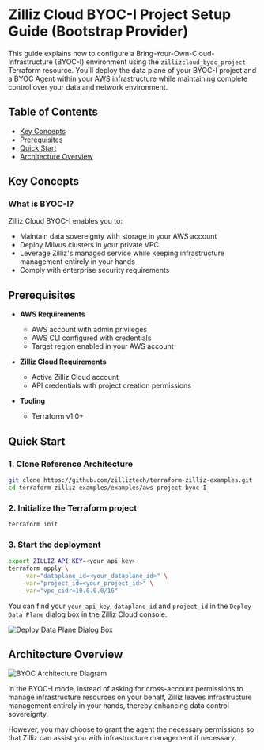 # Zilliz Cloud BYOC-I Project Setup Guide (Bootstrap Provider)

This guide explains how to configure a Bring-Your-Own-Cloud-Infrastructure (BYOC-I) environment using the `zillizcloud_byoc_project` Terraform resource. You'll deploy the data plane of your BYOC-I project and a BYOC Agent within your AWS infrastructure while maintaining complete control over your data and network environment.

## Table of Contents
- [Key Concepts](#key-concepts)
- [Prerequisites](#prerequisites)
- [Quick Start](#quick-start)
- [Architecture Overview](#architecture-overview)

## Key Concepts <a name="key-concepts"></a>

### What is BYOC-I?

Zilliz Cloud BYOC-I enables you to:

- Maintain data sovereignty with storage in your AWS account
- Deploy Milvus clusters in your private VPC
- Leverage Zilliz's managed service while keeping infrastructure management entirely in your hands
- Comply with enterprise security requirements

## Prerequisites <a name="prerequisites"></a>

- **AWS Requirements**
  - AWS account with admin privileges
  - AWS CLI configured with credentials
  - Target region enabled in your AWS account

- **Zilliz Cloud Requirements**
  - Active Zilliz Cloud account
  - API credentials with project creation permissions

- **Tooling**
  - Terraform v1.0+

## Quick Start <a name="quick-start"></a>

### 1. Clone Reference Architecture

```bash
git clone https://github.com/zilliztech/terraform-zilliz-examples.git
cd terraform-zilliz-examples/examples/aws-project-byoc-I
```

### 2. Initialize the Terraform project

```bash
terraform init
```

### 3. Start the deployment

```bash
export ZILLIZ_API_KEY=<your_api_key>
terraform apply \
    -var="dataplane_id=<your_dataplane_id>" \
    -var="project_id=<your_project_id>" \
    -var="vpc_cidr=10.0.0.0/16"
```

You can find your `your_api_key`, `dataplane_id` and `project_id` in the `Deploy Data Plane` dialog box in the Zilliz Cloud console.

![Deploy Data Plane Dialog Box](https://assets.zilliz.com/docs/deploy-data-plane.png)

## Architecture Overview <a name="architecture-overview"></a>

![BYOC Architecture Diagram](https://assets.zilliz.com/docs/byoc-i-architecture.png)

In the BYOC-I mode, instead of asking for cross-account permissions to manage infrastructure resources on your behalf, Zilliz leaves infrastructure management entirely in your hands, thereby enhancing data control sovereignty.

However, you may choose to grant the agent the necessary permissions so that Zilliz can assist you with infrastructure management if necessary.

